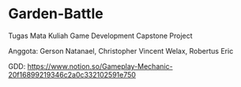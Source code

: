 # Garden-Battle
 
Tugas Mata Kuliah Game Development Capstone Project

Anggota:
Gerson Natanael, Christopher Vincent Welax, Robertus Eric

GDD: https://www.notion.so/Gameplay-Mechanic-20f16899219346c2a0c332102591e750
